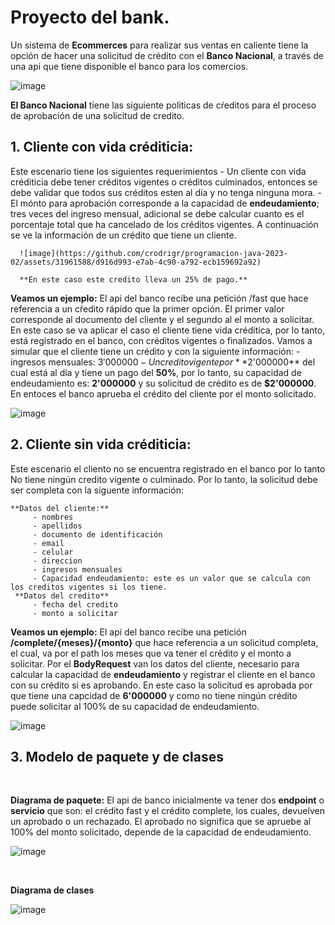# Proyecto del bank. 

Un sistema de **Ecommerces** para realizar sus ventas en caliente tiene la opción de hacer una solicitud de crédito con el **Banco Nacional**, a través de una api que tiene disponible el banco para los comercios. 

![image](https://github.com/crodrigr/programacion-java-2023-02/assets/31961588/1ba8750d-0d9c-447f-988d-1dcab39a7d71)

**El Banco Nacional** tiene las siguiente politicas de cŕeditos para el proceso de aprobación de una solicitud de credito.


## 1. Cliente con vida créditicia:

  Este escenario tiene los siguientes requerimientos
    - Un cliente con vida créditicia debe tener créditos vigentes o créditos culminados, entonces se debe validar que todos sus 
      créditos esten al día y no tenga ninguna mora.
    - El mónto para aprobación corresponde a la capacidad de **endeudamiento**; tres veces del ingreso mensual, adicional se debe calcular cuanto es 
      el porcentaje total que ha cancelado de los créditos vigentes. A continuación se ve la información de un crédito que tiene un cliente.
      
      ![image](https://github.com/crodrigr/programacion-java-2023-02/assets/31961588/d916d993-e7ab-4c90-a792-ecb159692a92)

      **En este caso este credito lleva un 25% de pago.**

  **Veamos un ejemplo:** El api del banco recibe una petición /fast que hace referencia a un cŕedito rápido que la primer opción. El primer valor corresponde al documento 
    del cliente y el segundo al el monto a solicitar. En este caso se va aplicar el caso el cliente tiene vida créditica, por lo tanto, está registrado en el banco, con 
    créditos vigentes o finalizados. Vamos a simular que el cliente tiene un crédito y con la siguiente información:
    - ingresos mensuales: $3'000000
    - Un credito vigente por **$2'000000** del cual está al día y tiene un pago del **50%**, por lo tanto, su capacidad de endeudamiento es: **2'000000** y su solicitud 
      de crédito es de **$2'000000**. En entoces el banco aprueba el crédito del cliente por el monto solicitado.  

  ![image](https://github.com/crodrigr/programacion-java-2023-02/assets/31961588/80496b3d-b826-45b9-beaf-9347f67e1389)

  ## 2. Cliente sin vida créditicia:
  
   Este escenario el cliento no se encuentra registrado en el banco por lo tanto No tiene ningún credito vigente o culminado. Por lo tanto, la solicitud debe ser completa con la 
   siguente información: 
   
    **Datos del cliente:**
         - nombres
         - apellidos
         - documento de identificación
         - email
         - celular
         - direccion
         - ingresos mensuales
         - Capacidad endeudamiento: este es un valor que se calcula con los creditos vigentes si los tiene. 
     **Datos del credito**
         - fecha del credito
         - monto a solicitar

  **Veamos un ejemplo:** El api del banco recibe una petición **/complete/{meses}/{monto}** que hace referencia a un solicitud completa, el cual, va por el path los meses que va tener el crédito y el monto a solicitar. Por el **BodyRequest** van los datos del cliente, necesario para calcular la capacidad de **endeudamiento** y registrar el cliente en el banco con su crédito si es aprobando. En este caso la solicitud es aprobada por que tiene una capcidad de **6'000000** y como no tiene ningún crédito puede solicitar al 100% de su capacidad de endeudamiento. 
  
![image](https://github.com/crodrigr/programacion-java-2023-02/assets/31961588/707f4c78-cdb5-4863-a8ed-1a87a0e3ba61)

      
## 3. Modelo de paquete y de clases

<br>

**Diagrama de paquete:** El api de banco inicialmente va tener dos **endpoint** o **servicio** que son: el crédito fast y el crédito complete, los cuales, devuelven un aprobado o un rechazado. El aprobado no significa que se apruebe al 100% del monto solicitado, depende de la capacidad de endeudamiento. 

![image](https://github.com/crodrigr/programacion-java-2023-02/assets/31961588/00fb34b7-fbc0-491c-9a40-c358507413b2)

<br>

**Diagrama de clases**

![image](https://github.com/crodrigr/programacion-java-2023-02/assets/31961588/6d7dbe1c-3f08-4125-81a8-e7905a296d7b)

      


